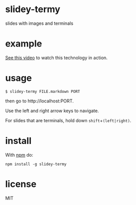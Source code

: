 # slidey-termy

slides with images and terminals

# example

[See this video](http://www.youtube.com/watch?v=DCQNm6yiZh0)
to watch this technology in action.

# usage

```
$ slidey-termy FILE.markdown PORT
```

then go to http://localhost:PORT.

Use the left and right arrow keys to navigate.

For slides that are terminals, hold down `shift`+`(left|right)`.

# install

With [npm](https://npmjs.org) do:

```
npm install -g slidey-termy
```

# license

MIT
